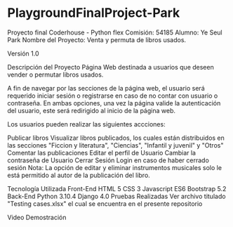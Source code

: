# PlaygroundFinalProject-Park

Proyecto final Coderhouse - Python flex
Comisión: 54185
Alumno: Ye Seul Park
Nombre del Proyecto: Venta y permuta de libros usados.

Versión
1.0

Descripción del Proyecto
Página Web destinada a usuarios que deseen vender o permutar libros usados.

A fin de navegar por las secciones de la página web, el usuario será requerido iniciar sesión o registrarse en caso de no contar con usuario o contraseña. En ambas opciones, una vez la página valide la autenticación del usuario, este será redirigido al inicio de la página web.

Los usuarios pueden realizar las siguientes accciones:

Publicar libros 
Visualizar libros publicados, los cuales están distribuidos en las secciones "Ficcion y literatura", "Ciencias", "Infantil y juvenil" y "Otros"
Comentar las publicaciones
Editar el perfil de Usuario
Cambiar la contraseña de Usuario
Cerrar Sesión
Login en caso de haber cerrado sesión
Nota: La opción de editar y eliminar instrumentos musicales solo le está permitido al autor de la publicación del libro.

Tecnología Utilizada
Front-End
HTML 5
CSS 3
Javascript ES6
Bootstrap 5.2
Back-End
Python 3.10.4
Django 4.0
Pruebas Realizadas
Ver archivo titulado "Testing cases.xlsx" el cual se encuentra en el presente repositorio 

Video Demostración

